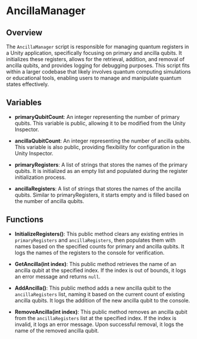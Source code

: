 # AncillaManager

## Overview
The `AncillaManager` script is responsible for managing quantum registers in a Unity application, specifically focusing on primary and ancilla qubits. It initializes these registers, allows for the retrieval, addition, and removal of ancilla qubits, and provides logging for debugging purposes. This script fits within a larger codebase that likely involves quantum computing simulations or educational tools, enabling users to manage and manipulate quantum states effectively.

## Variables

- **primaryQubitCount**: An integer representing the number of primary qubits. This variable is public, allowing it to be modified from the Unity Inspector.
  
- **ancillaQubitCount**: An integer representing the number of ancilla qubits. This variable is also public, providing flexibility for configuration in the Unity Inspector.
  
- **primaryRegisters**: A list of strings that stores the names of the primary qubits. It is initialized as an empty list and populated during the register initialization process.

- **ancillaRegisters**: A list of strings that stores the names of the ancilla qubits. Similar to primaryRegisters, it starts empty and is filled based on the number of ancilla qubits.

## Functions

- **InitializeRegisters()**: This public method clears any existing entries in `primaryRegisters` and `ancillaRegisters`, then populates them with names based on the specified counts for primary and ancilla qubits. It logs the names of the registers to the console for verification.

- **GetAncilla(int index)**: This public method retrieves the name of an ancilla qubit at the specified index. If the index is out of bounds, it logs an error message and returns `null`.

- **AddAncilla()**: This public method adds a new ancilla qubit to the `ancillaRegisters` list, naming it based on the current count of existing ancilla qubits. It logs the addition of the new ancilla qubit to the console.

- **RemoveAncilla(int index)**: This public method removes an ancilla qubit from the `ancillaRegisters` list at the specified index. If the index is invalid, it logs an error message. Upon successful removal, it logs the name of the removed ancilla qubit.